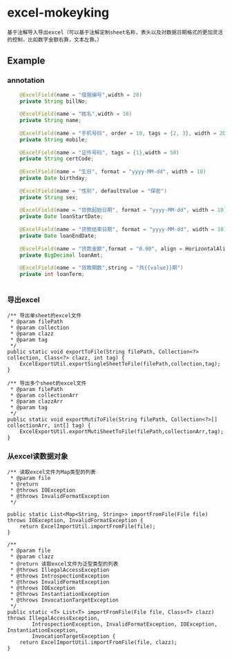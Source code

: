 # excel-mokeyking
	基于注解导入导出excel（可以基于注解定制sheet名称，表头以及对数据日期格式的更加灵活的控制，比如数字金额右靠，文本左靠。）

## Example

### annotation
```java
    @ExcelField(name = "借据编号",width = 20)
	private String billNo;
	
    @ExcelField(name = "姓名",width = 10)
	private String name;
	
    @ExcelField(name = "手机号码", order = 10, tags = {2, 3}, width = 20)
	private String mobile;
	
    @ExcelField(name = "证件号码", tags = {1},width = 50)
	private String certCode;
	
    @ExcelField(name = "生日", format = "yyyy-MM-dd", width = 10)
	private Date birthday;
	
    @ExcelField(name = "性别", defaultValue = "保密")
	private String sex;
	
    @ExcelField(name = "贷款起始日期", format = "yyyy-MM-dd", width = 10)
	private Date loanStartDate;
    
    @ExcelField(name = "贷款结束日期", format = "yyyy-MM-dd", width = 10)
	private Date loanEndDate;
    
    @ExcelField(name = "贷款金额",format = "0.00", align = HorizontalAlignment.RIGHT, width = 10)
	private BigDecimal loanAmt;
	
    @ExcelField(name = "贷款期数",string = "共{{value}}期")
	private int loanTerm;
    
```
### 导出excel

    /** 导出单sheet的excel文件
     * @param filePath
     * @param collection
     * @param clazz
     * @param tag
     */
    public static void exportToFile(String filePath, Collection<?> collection, Class<?> clazz, int tag) {
    	ExcelExportUtil.exportSingleSheetToFile(filePath,collection,tag);
    } 

    /** 导出多个sheet的excel文件
     * @param filePath
     * @param collectionArr
     * @param clazzArr
     * @param tag
     */
    public static void exportMutiToFile(String filePath, Collection<?>[] collectionArr, int[] tag) {
    	ExcelExportUtil.exportMutiSheetToFile(filePath,collectionArr,tag);
    } 
### 从excel读数据对象

    /** 读取excel文件为Map类型的列表
     * @param file
     * @return
     * @throws IOException
     * @throws InvalidFormatException
     */
	
    public static List<Map<String, String>> importFromFile(File file) throws IOException, InvalidFormatException {
        return ExcelImportUtil.importFromFile(file);
    }

    /**
     * @param file
     * @param clazz
     * @return 读取excel文件为泛型类型的列表
     * @throws IllegalAccessException
     * @throws IntrospectionException
     * @throws InvalidFormatException
     * @throws IOException
     * @throws InstantiationException
     * @throws InvocationTargetException
     */
    public static <T> List<T> importFromFile(File file, Class<T> clazz) throws IllegalAccessException,
            IntrospectionException, InvalidFormatException, IOException, InstantiationException,
            InvocationTargetException {
        return ExcelImportUtil.importFromFile(file, clazz);
    }
    
